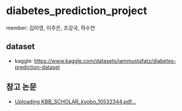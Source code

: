 # diabetes_prediction_project
member: 김미영, 이주은, 조강국, 하수연

## dataset
- kaggle: https://www.kaggle.com/datasets/iammustafatz/diabetes-prediction-dataset

## 참고 논문
- [Uploading KBB_SCHOLAR_kyobo_10532344.pdf…]()
